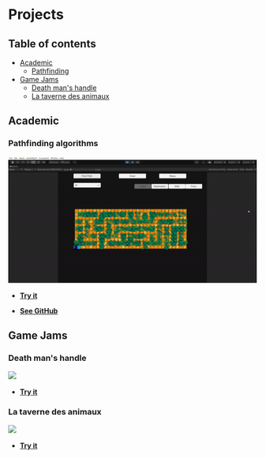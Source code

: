 # Projects
## Table of contents
* [Academic](#Academic)
  * [Pathfinding](#Pathfinding-algorithms)
* [Game Jams](#Game-Jams)
  * [Death man's handle](#Death-man's-handle)
  * [La taverne des animaux](#La-taverne-des-animaux)
## Academic
### Pathfinding algorithms


![](https://github.com/XavierMorin/Projects/blob/main/ezgif.com-gif-maker.gif)



* [**Try it**]()

* [**See GitHub**]()




## Game Jams
### Death man's handle

![](https://github.com/XavierMorin/Projects/blob/main/ezgif.com-gif-maker%20(1).gif)
<br />
* [**Try it**](https://whiskey-bar.itch.io/dead-mans-handle)

### La taverne des animaux

![](https://github.com/XavierMorin/Projects/blob/main/ezgif.com-gif-maker%20(2).gif)
<br />
* [**Try it**](https://whiskey-bar.itch.io/la-taverne-des-animaux)





